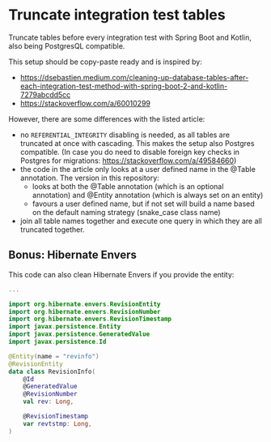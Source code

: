 # Truncate integration test tables

Truncate tables before every integration test with Spring Boot and Kotlin, also being PostgresQL compatible.

This setup should be copy-paste ready and is inspired by: 

- https://dsebastien.medium.com/cleaning-up-database-tables-after-each-integration-test-method-with-spring-boot-2-and-kotlin-7279abcdd5cc
- https://stackoverflow.com/a/60010299

However, there are some differences with the listed article:

- no `REFERENTIAL_INTEGRITY` disabling is needed, as all tables are truncated at once with cascading. This makes the setup also Postgres compatible. (In case you do need to disable foreign key checks in Postgres for migrations: https://stackoverflow.com/a/49584660) 
- the code in the article only looks at a user defined name in the @Table annotation. The version in this repository:
  - looks at both the @Table annotation (which is an optional annotation) and @Entity annotation (which is always set on an entity)
  - favours a user defined name, but if not set will build a name based on the default naming strategy (snake_case class name)
- join all table names together and execute one query in which they are all truncated together.

## Bonus: Hibernate Envers

This code can also clean Hibernate Envers if you provide the entity:
```kotlin
...

import org.hibernate.envers.RevisionEntity
import org.hibernate.envers.RevisionNumber
import org.hibernate.envers.RevisionTimestamp
import javax.persistence.Entity
import javax.persistence.GeneratedValue
import javax.persistence.Id

@Entity(name = "revinfo")
@RevisionEntity
data class RevisionInfo(
    @Id
    @GeneratedValue
    @RevisionNumber
    val rev: Long,

    @RevisionTimestamp
    var revtstmp: Long,
)
```
